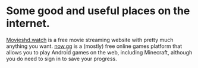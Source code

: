 # Some good and useful places on the internet.

[Movieshd.watch](https://movieshd.watch/) is a free movie streaming website with pretty much anything you want.
[now.gg](now.gg) is a (mostly) free online games platform that allows you to play Android games on the web, including Minecraft, although you do need to sign in to save your progress.
